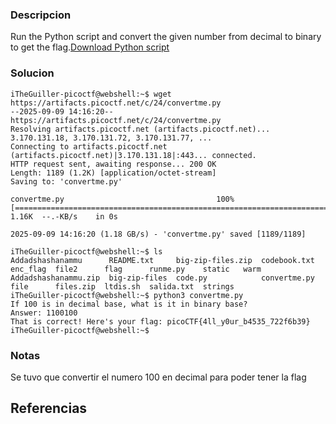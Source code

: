 
### Descripcion

Run the Python script and convert the given number from decimal to binary to get the flag.[Download Python script](https://artifacts.picoctf.net/c/24/convertme.py)

### Solucion

```
iTheGuiller-picoctf@webshell:~$ wget https://artifacts.picoctf.net/c/24/convertme.py
--2025-09-09 14:16:20--  https://artifacts.picoctf.net/c/24/convertme.py
Resolving artifacts.picoctf.net (artifacts.picoctf.net)... 3.170.131.18, 3.170.131.72, 3.170.131.77, ...
Connecting to artifacts.picoctf.net (artifacts.picoctf.net)|3.170.131.18|:443... connected.
HTTP request sent, awaiting response... 200 OK
Length: 1189 (1.2K) [application/octet-stream]
Saving to: 'convertme.py'

convertme.py                                  100%[================================================================================================>]   1.16K  --.-KB/s    in 0s      

2025-09-09 14:16:20 (1.18 GB/s) - 'convertme.py' saved [1189/1189]

iTheGuiller-picoctf@webshell:~$ ls
Addadshashanammu      README.txt     big-zip-files.zip  codebook.txt  enc_flag  file2      flag      runme.py    static   warm
Addadshashanammu.zip  big-zip-files  code.py            convertme.py  file      files.zip  ltdis.sh  salida.txt  strings
iTheGuiller-picoctf@webshell:~$ python3 convertme.py
If 100 is in decimal base, what is it in binary base?
Answer: 1100100
That is correct! Here's your flag: picoCTF{4ll_y0ur_b4535_722f6b39}
iTheGuiller-picoctf@webshell:~$ 

```

### Notas

Se tuvo que convertir el numero 100 en decimal para poder tener la flag

## Referencias